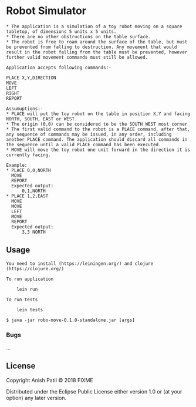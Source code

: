# Robot Simulator
    * The application is a simulation of a toy robot moving on a square tabletop, of dimensions 5 units x 5 units.
    * There are no other obstructions on the table surface.
    * The robot is free to roam around the surface of the table, but must be prevented from falling to destruction. Any movement that would result in the robot falling from the table must be prevented, however further valid movement commands must still be allowed.
    
    Application accepts following commands:-

    PLACE X,Y,DIRECTION
    MOVE
    LEFT
    RIGHT
    REPORT
        
    Assumuptions:-
    * PLACE will put the toy robot on the table in position X,Y and facing NORTH, SOUTH, EAST or WEST.
    * The origin (0,0) can be considered to be the SOUTH WEST most corner
    * The first valid command to the robot is a PLACE command, after that, any sequence of commands may be issued, in any order, including another PLACE command. The application should discard all commands in the sequence until a valid PLACE command has been executed.
    * MOVE will move the toy robot one unit forward in the direction it is currently facing.
      
    Example:
    * PLACE 0,0,NORTH
      MOVE
      REPORT
      Expected output:
          0,1,NORTH
    * PLACE 1,2,EAST
      MOVE 
      MOVE
      LEFT
      MOVE
      REPORT
      Expected output:
          3,3 NORTH
    

## Usage

    You need to install (https://leiningen.org/) and clojure (https://clojure.org/)
    
    To run application
        
        lein run 
    
    To run tests
        
        lein tests 
        
    $ java -jar robo-move-0.1.0-standalone.jar [args]


### Bugs

...



## License

Copyright Anish Patil © 2018 FIXME

Distributed under the Eclipse Public License either version 1.0 or (at
your option) any later version.
